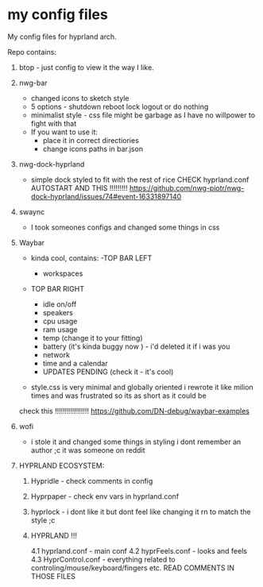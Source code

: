 # my config files

My config files for hyprland arch.

Repo contains:

1. btop - just config to view it the way I like.

2. nwg-bar

	- changed icons to sketch style
	- 5 options - shutdown reboot lock logout or do nothing
	- minimalist style - css file might be garbage as I have no willpower to fight with that
	- If you want to use it:
		- place it in correct directiories
		- change icons paths in bar.json

3. nwg-dock-hyprland
	- simple dock styled to fit with the rest of rice
	CHECK hyprland.conf AUTOSTART AND THIS !!!!!!!!!
	https://github.com/nwg-piotr/nwg-dock-hyprland/issues/74#event-16331897140 
4. swaync
	- I took someones configs and changed some things in css

5. Waybar
	- kinda cool, contains:
	-TOP BAR LEFT
		- workspaces
	- TOP BAR RIGHT
		- idle on/off
		- speakers
		- cpu usage
		- ram usage
		- temp (change it to your fitting)
		- battery (it's kinda buggy now ) - i'd deleted it if i was you
		- network
		- time and a calendar
		- UPDATES PENDING (check it - it's cool)

	- style.css is very minimal and globally oriented
	i rewrote it like milion times and was frustrated
	so its as short as it could be

	check this !!!!!!!!!!!!!!!!!
	https://github.com/DN-debug/waybar-examples

6. wofi
	- i stole it and changed some things in styling
	i dont remember an author ;c it was someone on reddit
7. HYPRLAND ECOSYSTEM:
   
	1. Hypridle - check comments in config
	2. Hyprpaper - check env vars in hyprland.conf
	3. hyprlock - i dont like it but dont feel like changing it rn to match the style ;c
	4. HYPRLAND !!!
    
		4.1 hyprland.conf - main conf
		4.2 hyprFeels.conf - looks and feels
		4.3 HyprControl.conf - everything related to controling/mouse/keyboard/fingers etc. READ COMMENTS IN THOSE FILES 

